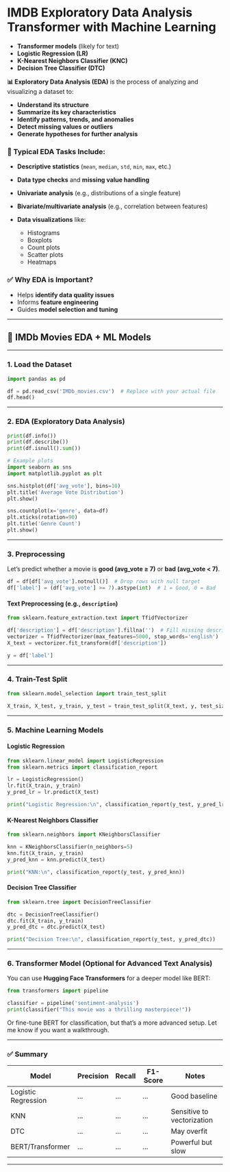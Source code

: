 # IMDB Exploratory Data Analysis Transformer with Machine Learning
* **Transformer models** (likely for text)
* **Logistic Regression (LR)**
* **K-Nearest Neighbors Classifier (KNC)**
* **Decision Tree Classifier (DTC)**

**📊 Exploratory Data Analysis (EDA)** is the process of analyzing and visualizing a dataset to:
* **Understand its structure**
* **Summarize its key characteristics**
* **Identify patterns, trends, and anomalies**
* **Detect missing values or outliers**
* **Generate hypotheses for further analysis**

### 🧰 Typical EDA Tasks Include:
* **Descriptive statistics** (`mean`, `median`, `std`, `min`, `max`, etc.)
* **Data type checks** and **missing value handling**
* **Univariate analysis** (e.g., distributions of a single feature)
* **Bivariate/multivariate analysis** (e.g., correlation between features)
* **Data visualizations** like:

  * Histograms
  * Boxplots
  * Count plots
  * Scatter plots
  * Heatmaps

### ✅ Why EDA is Important?
* Helps **identify data quality issues**
* Informs **feature engineering**
* Guides **model selection and tuning**

---

## 📁 IMDb Movies EDA + ML Models

---

### 1. **Load the Dataset**

```python
import pandas as pd

df = pd.read_csv('IMDb_movies.csv')  # Replace with your actual file
df.head()
```

---

### 2. **EDA (Exploratory Data Analysis)**

```python
print(df.info())
print(df.describe())
print(df.isnull().sum())

# Example plots
import seaborn as sns
import matplotlib.pyplot as plt

sns.histplot(df['avg_vote'], bins=10)
plt.title('Average Vote Distribution')
plt.show()

sns.countplot(x='genre', data=df)
plt.xticks(rotation=90)
plt.title('Genre Count')
plt.show()
```

---

### 3. **Preprocessing**

Let’s predict whether a movie is **good (avg\_vote ≥ 7)** or **bad (avg\_vote < 7)**.

```python
df = df[df['avg_vote'].notnull()]  # Drop rows with null target
df['label'] = (df['avg_vote'] >= 7).astype(int)  # 1 = Good, 0 = Bad
```

#### Text Preprocessing (e.g., `description`)

```python
from sklearn.feature_extraction.text import TfidfVectorizer

df['description'] = df['description'].fillna('')  # Fill missing descriptions
vectorizer = TfidfVectorizer(max_features=5000, stop_words='english')
X_text = vectorizer.fit_transform(df['description'])

y = df['label']
```

---

### 4. **Train-Test Split**

```python
from sklearn.model_selection import train_test_split

X_train, X_test, y_train, y_test = train_test_split(X_text, y, test_size=0.2, random_state=42)
```

---

### 5. **Machine Learning Models**

#### Logistic Regression

```python
from sklearn.linear_model import LogisticRegression
from sklearn.metrics import classification_report

lr = LogisticRegression()
lr.fit(X_train, y_train)
y_pred_lr = lr.predict(X_test)

print("Logistic Regression:\n", classification_report(y_test, y_pred_lr))
```

#### K-Nearest Neighbors Classifier

```python
from sklearn.neighbors import KNeighborsClassifier

knn = KNeighborsClassifier(n_neighbors=5)
knn.fit(X_train, y_train)
y_pred_knn = knn.predict(X_test)

print("KNN:\n", classification_report(y_test, y_pred_knn))
```

#### Decision Tree Classifier

```python
from sklearn.tree import DecisionTreeClassifier

dtc = DecisionTreeClassifier()
dtc.fit(X_train, y_train)
y_pred_dtc = dtc.predict(X_test)

print("Decision Tree:\n", classification_report(y_test, y_pred_dtc))
```

---

### 6. **Transformer Model (Optional for Advanced Text Analysis)**

You can use **Hugging Face Transformers** for a deeper model like BERT:

```python
from transformers import pipeline

classifier = pipeline('sentiment-analysis')
print(classifier("This movie was a thrilling masterpiece!"))
```

Or fine-tune BERT for classification, but that’s a more advanced setup. Let me know if you want a walkthrough.

---

### ✅ Summary

| Model               | Precision | Recall | F1-Score | Notes                      |
| ------------------- | --------- | ------ | -------- | -------------------------- |
| Logistic Regression | ...       | ...    | ...      | Good baseline              |
| KNN                 | ...       | ...    | ...      | Sensitive to vectorization |
| DTC                 | ...       | ...    | ...      | May overfit                |
| BERT/Transformer    | ...       | ...    | ...      | Powerful but slow          |

---
